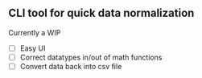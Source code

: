 ## CLI tool for quick data normalization 

Currently a WIP


- [ ] Easy UI
- [ ] Correct datatypes in/out of math functions
- [ ] Convert data back into csv file
